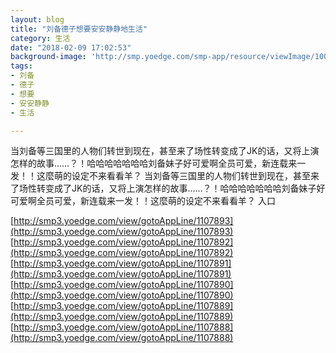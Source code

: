 ```yaml
---
layout: blog
title: "刘备德子想要安安静静地生活"
category: 生活
date: "2018-02-09 17:02:53"
background-image: 'http://smp.yoedge.com/smp-app/resource/viewImage/1003700appline.png'
tags:
- 刘备
- 德子
- 想要
- 安安静静
- 生活

---
```

当刘备等三国里的人物们转世到现在，甚至来了场性转变成了JK的话，又将上演怎样的故事……？！哈哈哈哈哈哈哈刘备妹子好可爱啊全员可爱，新连载来一发！！这麼萌的设定不来看看羊？
当刘备等三国里的人物们转世到现在，甚至来了场性转变成了JK的话，又将上演怎样的故事……？！哈哈哈哈哈哈哈刘备妹子好可爱啊全员可爱，新连载来一发！！这麼萌的设定不来看看羊？
入口

[http://smp3.yoedge.com/view/gotoAppLine/1107893](http://smp3.yoedge.com/view/gotoAppLine/1107893)
[http://smp3.yoedge.com/view/gotoAppLine/1107892](http://smp3.yoedge.com/view/gotoAppLine/1107892)
[http://smp3.yoedge.com/view/gotoAppLine/1107891](http://smp3.yoedge.com/view/gotoAppLine/1107891)
[http://smp3.yoedge.com/view/gotoAppLine/1107890](http://smp3.yoedge.com/view/gotoAppLine/1107890)
[http://smp3.yoedge.com/view/gotoAppLine/1107889](http://smp3.yoedge.com/view/gotoAppLine/1107889)
[http://smp3.yoedge.com/view/gotoAppLine/1107888](http://smp3.yoedge.com/view/gotoAppLine/1107888)

        
